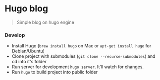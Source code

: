 # Hugo blog
> Simple blog on hugo engine

### Develop

+ Install Hugo (`brew install hugo` on Mac or `apt-get install hugo` for Debian/Ubuntu)
+ Clone project with submodules (`git clone --recurse-submodules`) and cd into it's folder
+ Run server for development `hugo server`. It'll watch for changes.
+ Run `hugo` to build project into public folder